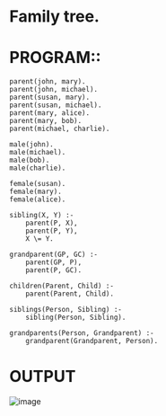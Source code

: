 # Family tree. 
# PROGRAM::

    parent(john, mary).
    parent(john, michael).
    parent(susan, mary).
    parent(susan, michael).
    parent(mary, alice).
    parent(mary, bob).
    parent(michael, charlie).

    male(john).
    male(michael).
    male(bob).
    male(charlie).

    female(susan).
    female(mary).
    female(alice).

    sibling(X, Y) :-
        parent(P, X),
        parent(P, Y),
        X \= Y.

    grandparent(GP, GC) :-
        parent(GP, P),
        parent(P, GC).

    children(Parent, Child) :-
        parent(Parent, Child).

    siblings(Person, Sibling) :-
        sibling(Person, Sibling).

    grandparents(Person, Grandparent) :-
        grandparent(Grandparent, Person).
    
# OUTPUT

![image](https://github.com/user-attachments/assets/7ad5ce05-b128-498e-a173-aeea530b8ec2)
